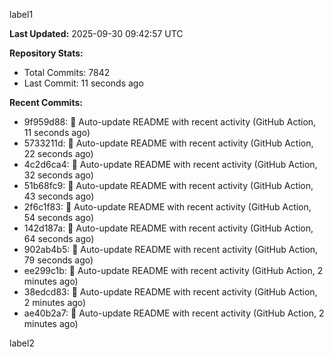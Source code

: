 
label1 
<!-- ACTIVITY_START -->
**Last Updated:** 2025-09-30 09:42:57 UTC

**Repository Stats:**
- Total Commits: 7842
- Last Commit: 11 seconds ago

**Recent Commits:**
- 9f959d88: 🤖 Auto-update README with recent activity (GitHub Action, 11 seconds ago)
- 5733211d: 🤖 Auto-update README with recent activity (GitHub Action, 22 seconds ago)
- 4c2d6ca4: 🤖 Auto-update README with recent activity (GitHub Action, 32 seconds ago)
- 51b68fc9: 🤖 Auto-update README with recent activity (GitHub Action, 43 seconds ago)
- 2f6c1f83: 🤖 Auto-update README with recent activity (GitHub Action, 54 seconds ago)
- 142d187a: 🤖 Auto-update README with recent activity (GitHub Action, 64 seconds ago)
- 902ab4b5: 🤖 Auto-update README with recent activity (GitHub Action, 79 seconds ago)
- ee299c1b: 🤖 Auto-update README with recent activity (GitHub Action, 2 minutes ago)
- 38edcd83: 🤖 Auto-update README with recent activity (GitHub Action, 2 minutes ago)
- ae40b2a7: 🤖 Auto-update README with recent activity (GitHub Action, 2 minutes ago)
<!-- ACTIVITY_END -->

label2
